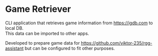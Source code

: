 # Game Retriever

CLI application that retrieves game information from https://igdb.com to local DB.  
This data can be imported to other apps.

Developed to prepare game data for https://github.com/viktor-235/rgg-assistant but can be configured to fit other
purposes.
